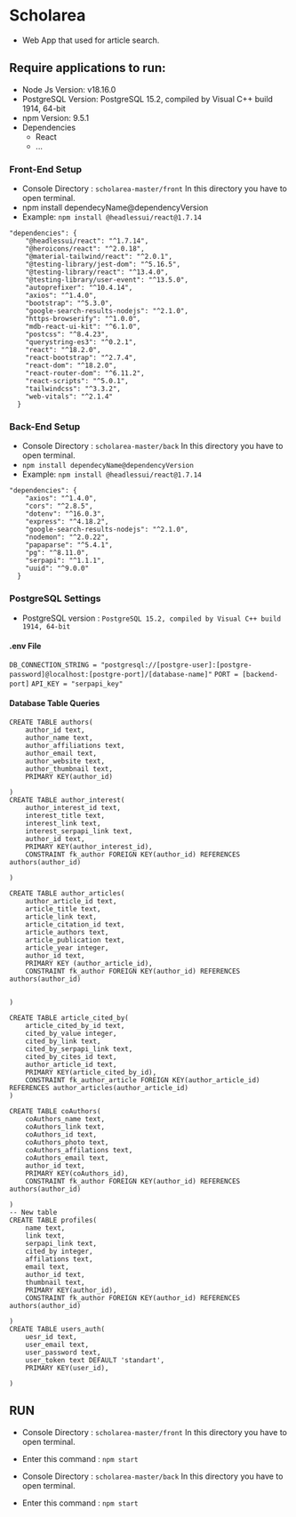 # Scholarea
* Web App that used for article search.


## Require applications to run:
* Node Js Version: v18.16.0
* PostgreSQL Version: PostgreSQL 15.2, compiled by Visual C++ build 1914, 64-bit
* npm Version: 9.5.1
* Dependencies
	* React
	* ...

### Front-End Setup
* Console Directory : `scholarea-master/front`  In this directory you have to open terminal.
* npm install dependecyName@dependencyVersion
* Example: `npm install @headlessui/react@1.7.14`
```
"dependencies": {
    "@headlessui/react": "^1.7.14",
    "@heroicons/react": "^2.0.18",
    "@material-tailwind/react": "^2.0.1",
    "@testing-library/jest-dom": "^5.16.5",
    "@testing-library/react": "^13.4.0",
    "@testing-library/user-event": "^13.5.0",
    "autoprefixer": "^10.4.14",
    "axios": "^1.4.0",
    "bootstrap": "^5.3.0",
    "google-search-results-nodejs": "^2.1.0",
    "https-browserify": "^1.0.0",
    "mdb-react-ui-kit": "^6.1.0",
    "postcss": "^8.4.23",
    "querystring-es3": "^0.2.1",
    "react": "^18.2.0",
    "react-bootstrap": "^2.7.4",
    "react-dom": "^18.2.0",
    "react-router-dom": "^6.11.2",
    "react-scripts": "^5.0.1",
    "tailwindcss": "^3.3.2",
    "web-vitals": "^2.1.4"
  }
```

### Back-End Setup
* Console Directory : `scholarea-master/back` In this directory you have to open terminal.
* `npm install dependecyName@dependencyVersion`
* Example: `npm install @headlessui/react@1.7.14`
```
"dependencies": {
    "axios": "^1.4.0",
    "cors": "^2.8.5",
    "dotenv": "^16.0.3",
    "express": "^4.18.2",
    "google-search-results-nodejs": "^2.1.0",
    "nodemon": "^2.0.22",
    "papaparse": "^5.4.1",
    "pg": "^8.11.0",
    "serpapi": "^1.1.1",
    "uuid": "^9.0.0"
  }
```

### PostgreSQL Settings
* PostgreSQL version : `PostgreSQL 15.2, compiled by Visual C++ build 1914, 64-bit`

#### .env File
`DB_CONNECTION_STRING = "postgresql://[postgre-user]:[postgre-password]@localhost:[postgre-port]/[database-name]"`
`PORT = [backend-port]`
`API_KEY = "serpapi_key"`


#### Database Table Queries
```
CREATE TABLE authors(
	author_id text,
	author_name text,
	author_affiliations text,
	author_email text,
	author_website text,
	author_thumbnail text,
	PRIMARY KEY(author_id)

)
CREATE TABLE author_interest(
	author_interest_id text,
	interest_title text,
	interest_link text,
	interest_serpapi_link text,
	author_id text,
	PRIMARY KEY(author_interest_id),
	CONSTRAINT fk_author FOREIGN KEY(author_id) REFERENCES authors(author_id)

)

CREATE TABLE author_articles(
	author_article_id text,
	article_title text,
	article_link text,
	article_citation_id text,
	article_authors text,
	article_publication text,
	article_year integer,
	author_id text,
	PRIMARY KEY (author_article_id),
	CONSTRAINT fk_author FOREIGN KEY(author_id) REFERENCES authors(author_id)
	
	
)

CREATE TABLE article_cited_by(
	article_cited_by_id text,
	cited_by_value integer,
	cited_by_link text,
	cited_by_serpapi_link text,
	cited_by_cites_id text,
	author_article_id text,
	PRIMARY KEY(article_cited_by_id),
	CONSTRAINT fk_author_article FOREIGN KEY(author_article_id) REFERENCES author_articles(author_article_id)
)

CREATE TABLE coAuthors(
	coAuthors_name text,
	coAuthors_link text,
	coAuthors_id text,
	coAuthors_photo text,
	coAuthors_affilations text,
	coAuthors_email text,
	author_id text,
	PRIMARY KEY(coAuthors_id),
	CONSTRAINT fk_author FOREIGN KEY(author_id) REFERENCES authors(author_id)

)
-- New table
CREATE TABLE profiles(
	name text,
	link text,
	serpapi_link text,
	cited_by integer,
	affilations text,
	email text,
	author_id text,
	thumbnail text,
	PRIMARY KEY(author_id),
	CONSTRAINT fk_author FOREIGN KEY(author_id) REFERENCES authors(author_id)

)
CREATE TABLE users_auth(
	uesr_id text,
	user_email text,
	user_password text,
	user_token text DEFAULT 'standart',
	PRIMARY KEY(user_id),

)
```

## RUN
* Console Directory : `scholarea-master/front`  In this directory you have to open terminal.
* Enter this command : `npm start`

* Console Directory : `scholarea-master/back`  In this directory you have to open terminal.
* Enter this command : `npm start`
